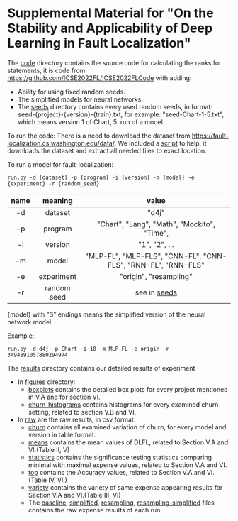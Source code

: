 # Supplemental Material for "On the Stability and Applicability of Deep Learning in Fault Localization"

The [code](code) directory contains the source code for calculating the ranks for statements, it is code from https://github.com/ICSE2022FL/ICSE2022FLCode with adding:
- Ability for using fixed random seeds.
- The simplified models for neural networks. 
- The [seeds](code/seeds) directory contains every used random seeds, in format: seed-{project}-{version}-{train}.txt, for example: "seed-Chart-1-5.txt", which means version 1 of Chart, 5. run of a model.

To run the code:
There is a need to download the dataset from https://fault-localization.cs.washington.edu/data/. We included a [script](code/download_d4j_data.py) to help, it downloads the dataset and extract all needed files to exact location.

To run a model for fault-localization:

```run.py -d {dataset} -p {program} -i {version} -m {model} -e {experiment} -r {random_seed}```

| name |   meaning   |                             value                             |
|:----:|:-----------:|:-------------------------------------------------------------:|
|  -d  |   dataset   |                             "d4j"                             |
|  -p  |   program   |            "Chart", "Lang", "Math", "Mockito", "Time",        |
|  -i  |   version   |                         "1", "2", ...                         |
|  -m  |    model    | "MLP-FL", "MLP-FLS", "CNN-FL", "CNN-FLS", "RNN-FL", "RNN-FLS" |
|  -e  | experiment  |                    "origin", "resampling"                     |
|  -r  | random seed |                  see in [seeds](code/seeds)                   |

{model} with "S" endings means the simplified version of the neural network model. 

Example:

```run.py -d d4j -p Chart -i 10 -m MLP-FL -e origin -r 3494891057880294974```

The [results](results) directory contains our detailed results of experiment
- In [figures](results/figures) directory:
  - [boxplots](results/figures/boxplots) contains the detailed box plots for every project mentioned in V.A and for section VI.
  - [churn-histograms](results/figures/churn-histograms) contains histograms for every examined churn setting, related to section V.B and VI.
- In [raw](results/raw) are the raw results, in csv format:
  - [churn](results/raw/churn) contains all examined variation of churn, for every model and version in table format.
  - [means](results/raw/means) contains the mean values of DLFL, related to Section V.A and VI.(Table II, V)
  - [statistics](results/raw/statistics) contains the significance testing statistics comparing minimal with maximal expense values, related to Section V.A and VI.
  - [top](results/raw/top) contains the Accuracy values, related to Section V.A and VI.(Table IV, VII)
  - [variety](results/raw/variety) contains the variety of same expense appearing results for Section V.A and VI.(Table III, VI)
  - The [baseline](results/raw/origin_baseline.csv), [simplified](results/raw/origin_simplified.csv), [resampling](results/raw/resampling_basic.csv), [resampling-simplified](results/raw/resampling_simplified.csv) files contains the raw expense results of each run.
